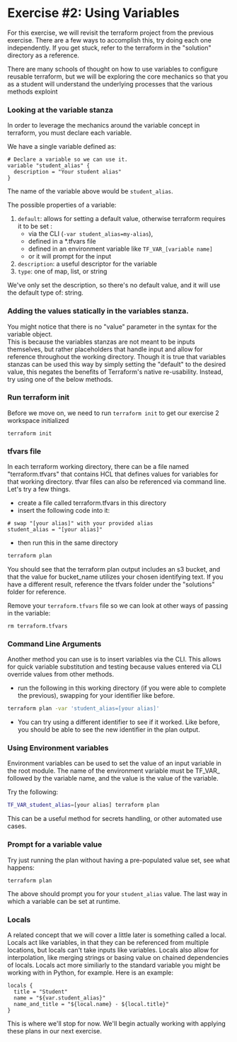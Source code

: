 # Exercise #2: Using Variables

For this exercise, we will revisit the terraform project from the previous exercise.  There are a few ways 
to accomplish this, try doing each one independently.  If you get stuck, refer to the terraform in the 
"solution" directory as a reference.

There are many schools of thought on how to use variables to configure reusable terraform, 
but we will be exploring the core mechanics so that you as a student will understand the underlying processes
that the various methods exploint

### Looking at the variable stanza

In order to leverage the mechanics around the variable concept in terraform, you must declare each variable.

We have a single variable defined as:

```hcl
# Declare a variable so we can use it.
variable "student_alias" {
  description = "Your student alias"
}
```

The name of the variable above would be `student_alias`.

The possible properties of a variable:

1. `default`: allows for setting a default value, otherwise terraform requires it to be set :
    * via the CLI (`-var student_alias=my-alias`), 
    * defined in a *.tfvars file
    * defined in an environment variable like `TF_VAR_[variable name]`
    * or it will prompt for the input
2. `description`: a useful descriptor for the variable
3. `type`: one of map, list, or string

We've only set the description, so there's no default value, and it will use the default type of: string.

### Adding the values statically in the variables stanza.

You might notice that there is no "value" parameter in the syntax for the variable object.  
This is because the variables stanzas are not meant to be inputs themselves, but rather placeholders
that handle input and allow for reference throughout the working directory.  Though it is true that
variables stanzas can be used this way by simply setting the "default" to the desired value, this 
negates the benefits of Terraform's native re-usability.  Instead, try using one of the below methods.

### Run terraform init

Before we move on, we need to run `terraform init` to get our exercise 2 workspace initialized

```
terraform init
```

### tfvars file

In each terraform working directory, there can be a file named "terraform.tfvars" that contains HCL that defines 
values for variables for that working directory.  tfvar files can also be referenced via command line.  Let's try a 
few things.

* create a file called terraform.tfvars in this directory
* insert the following code into it:
```hcl
# swap "[your alias]" with your provided alias
student_alias = "[your alias]"
```
* then run this in the same directory
```bash
terraform plan
``` 

You should see that the terraform plan output includes an s3 bucket, and that the value for bucket_name 
utilizes your chosen identifying text.  If you have a different result, reference the tfvars folder under
the "solutions" folder for reference.

Remove your `terraform.tfvars` file so we can look at other ways of passing in the variable:

```
rm terraform.tfvars
```

### Command Line Arguments

Another method you can use is to insert variables via the CLI.  This allows for quick variable substitution and 
testing because values entered via CLI override values from other methods.

* run the following in this working directory (if you were able to complete the previous), swapping for your
identifier like before.

```bash
terraform plan -var 'student_alias=[your alias]'
```

* You can try using a different identifier to see if it worked.  Like before, you should 
be able to see the new identifier in the plan output.

### Using Environment variables

Environment variables can be used to set the value of an input variable in the root module. The name of the environment variable must be TF_VAR_ followed by the variable name, and the value is the value of the variable.

Try the following:

```bash
TF_VAR_student_alias=[your alias] terraform plan 
```

This can be a useful method for secrets handling, or other automated use cases.

### Prompt for a variable value

Try just running the plan without having a pre-populated value set, see what happens:

```
terraform plan
```

The above should prompt you for your `student_alias` value. The last way in which a variable can be set at runtime.

### Locals

A related concept that we will cover a little later is something called a local.  Locals act like variables, in that they
can be referenced from multiple locations, but locals can't take inputs like variables.  Locals also allow for 
interpolation, like merging strings or basing value on chained dependencies of locals.  Locals act more similiarly to
the standard variable you might be working with in Python, for example.  Here is an example:

```hcl
locals {
  title = "Student"
  name = "${var.student_alias}"
  name_and_title = "${local.name} - ${local.title}"
}
```

This is where we'll stop for now. We'll begin actually working with applying these plans in our next exercise.

